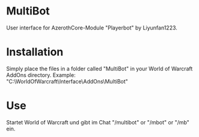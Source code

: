 # MultiBot
User interface for AzerothCore-Module "Playerbot" by Liyunfan1223.
# Installation
Simply place the files in a folder called "MultiBot" in your World of Warcraft AddOns directory.
Example: "C:\WorldOfWarcraft\Interface\AddOns\MultiBot"
# Use
Startet World of Warcraft und gibt im Chat "/multibot" or "/mbot" or "/mb" ein.
